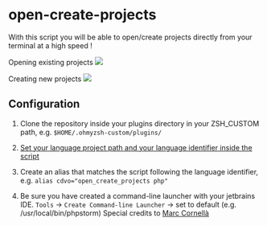 # open-create-projects

With this script you will be able to open/create projects directly from your terminal at a high speed !

Opening existing projects
![](http://recordit.co/LDskdQ3q3t.gif)

Creating new projects
![](http://recordit.co/DHHZmdb0oB.gif)

## Configuration

1. Clone the repository inside your plugins directory in your ZSH_CUSTOM path, e.g. `$HOME/.ohmyzsh-custom/plugins/`

2. [Set your language project path and your language identifier inside the script](https://github.com/MarcosSegovia/open-create-projects/blob/master/open-create-projects.plugin.zsh#L1-L9)

3. Create an alias that matches the script following the language identifier, e.g.
`alias cdvo="open_create_projects php"`

4. Be sure you have created a command-line launcher with your jetbrains IDE. `Tools` -> `Create Command-line Launcher` -> set to default (e.g. /usr/local/bin/phpstorm)
Special credits to [Marc Cornellà](https://github.com/mcornella)
